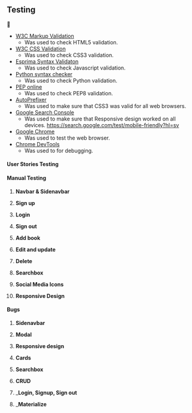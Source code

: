 ## Testing
:electric_plug:

* [W3C Markup Validation](https://validator.w3.org/)
    - Was used to check HTML5 validation.
* [W3C CSS Validation](https://jigsaw.w3.org/css-validator/#validate_by_input)
    - Was used to check CSS3 validation.
* [Esprima Syntax Validaton](https://esprima.org/index.html)
    - Was used to check Javascript validation.
* [Python syntax checker](https://extendsclass.com/python-tester.html)
    - Was used to check Python validation.
* [PEP online](http://pep8online.com/)
    - Was used to check PEP8 validation.
* [AutoPrefixer](https://autoprefixer.github.io/)
    - Was used to make sure that CSS3 was valid for all web browsers.
* [Google Search Console](https://autoprefixer.github.io/)
    - Was used to make sure that Responsive design worked on all devices.
https://search.google.com/test/mobile-friendly?hl=sv
* [Google Chrome](https://www.google.com/intl/sv/chrome/)
    - Was used to test the web browser.
* [Chrome DevTools](https://developers.google.com/web/tools/chrome-devtools)
    - Was used to for debugging. 

#### User Stories Testing


#### Manual Testing

1. __Navbar & Sidenavbar__

1. __Sign up__

1. __Login__

1. __Sign out__

1. __Add book__

1. __Edit and update__

1. __Delete__

1. __Searchbox__

1. __Social Media Icons__

1. __Responsive Design__


#### Bugs
1. __Sidenavbar__

2. __Modal__

3. __Responsive design__

4. __Cards__


5. __Searchbox__


6. __CRUD__


7. ___Login, Signup, Sign out__

7. ___Materialize__